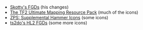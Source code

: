 - [Skotty's FGDs](http://forums.thinkingwithportals.com/downloads.php?view=detail&df_id=507) (his changes)
- [The TF2 Ultimate Mapping Resource Pack](http://forums.tf2maps.net/showthread.php?t=4674) (much of the icons)
- [ZPS: Supplemental Hammer Icons](http://www.necrotalesgames.com/tools/index.php) (some icons)
- [ts2do's HL2 FGDs](http://halflife2.filefront.com/file/HalfLife_2_Upgraded_Base_FGDs;48139) (some more icons)